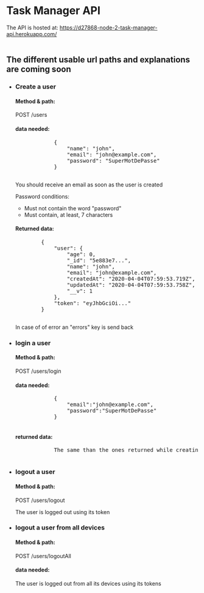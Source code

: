 # Task Manager API

The API is hosted at:
https://d27868-node-2-task-manager-api.herokuapp.com/
<br><br>
<h2>The different usable url paths and explanations are coming soon</h2>
<ul>
    <li>
        <h3>Create a user</h3>
        <h4>Method & path:</h4>
        <p>POST /users</p>
        <h4>data needed:</h4>
        <pre>
            {
                "name": "john",
                "email": "john@example.com",
                "password": "SuperMotDePasse"
            }
        </pre>
        <p>You should receive an email as soon as the user is created</p>
        <p>Password conditions:</p>
        <ul>
            <li>Must not contain the word "password"</li>
            <li>Must contain, at least, 7 characters</li>
        </ul>
    </li>
    <h4>Returned data:</h4>
    <pre>
        {
            "user": {
                "age": 0,
                "_id": "5e883e7...",
                "name": "john",
                "email": "john@example.com",
                "createdAt": "2020-04-04T07:59:53.719Z",
                "updatedAt": "2020-04-04T07:59:53.758Z",
                "__v": 1
            },
            "token": "eyJhbGciOi..."
        }
    </pre>
    <p>In case of of error an "errors" key is send back</p>
    <li>
        <h3>login a user</h3>
        <h4>Method & path:</h4>
        <p>POST /users/login</p>
        <h4>data needed:</h4>
        <pre>
            {
                "email":"john@example.com",
                "password":"SuperMotDePasse"
            } 
        </pre>
        <h4>returned data:</h4>
        <pre>
            The same than the ones returned while creating a user
        </pre>
    </li>
    <li>
        <h3>logout a user</h3>
        <h4>Method & path:</h4>
        <p>POST /users/logout</p>
        <p>The user is logged out using its token</p>
    </li>
    <li>
        <h3>logout a user from all devices</h3>
        <h4>Method & path:</h4>
        <p>POST /users/logoutAll</p>
        <h4>data needed:</h4>
        <p>The user is logged out from all its devices using its tokens</p>
    </li>
</ul>
